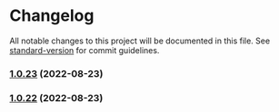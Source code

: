 # Changelog

All notable changes to this project will be documented in this file. See [standard-version](https://github.com/conventional-changelog/standard-version) for commit guidelines.

### [1.0.23](https://github.com/ismufang/v3-use/compare/v1.0.22...v1.0.23) (2022-08-23)

### [1.0.22](https://github.com/ismufang/v3-use/compare/v1.0.21...v1.0.22) (2022-08-23)

